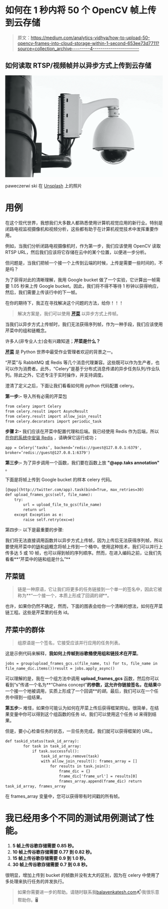 # 如何在 1 秒内将 50 个 OpenCV 帧上传到云存储

> 原文：<https://medium.com/analytics-vidhya/how-to-upload-50-opencv-frames-into-cloud-storage-within-1-second-653ee73d7711?source=collection_archive---------4----------------------->

## 如何读取 RTSP/视频帧并以异步方式上传到云存储

![](img/98b661e9acf461b549b5984dbe9ceff3.png)

paweczerwi ski 在 [Unsplash](https://unsplash.com/s/photos/surveillance?utm_source=unsplash&utm_medium=referral&utm_content=creditCopyText) 上的照片

# 用例

在这个现代世界，我想我们大多数人都熟悉使用计算机视觉应用的新行业。特别是闭路电视监视摄像机和视频分析，这些都有助于在计算机视觉技术中发挥重要作用。

例如，当我们分析闭路电视摄像机时，作为第一步，我们应该使用 OpenCV 读取 RTSP URL，然后我们应该将它存储在云中的某个位置，以便进一步分析。

但问题是，当我们把帧一个接一个上传到云端的时候，上传是需要一些时间的，不是吗？

为了获得对此的清晰理解，我用 Google bucket 做了一个实验，它计算出一帧需要 1.05 秒来上传 Google bucket。因此，我们将不得不等待 1 秒钟以获得响应，然后，我们需要上传该行中的下一帧。

在你的期待下，我正在寻找解决这个问题的方法，给你！！！

> 解决方案是，我们可以使用 [**芹菜**](https://docs.celeryproject.org/en/master/index.html) 以异步方式上传帧。

当我们以异步方式上传帧时，我们无法获得序列帧，作为一种手段，我们应该使用芹菜中的组和链概念。

许多人(非专业人士)会有兴趣知道；**芹菜是什么？**

[**芹菜**](http://www.celeryproject.org/) 是 Python 世界中最受作业管理者欢迎的背景之一。

“芹菜”与 RabbitMQ 或 Redis 等几个消息代理兼容。这些既可以作为生产者，也可以作为消费者。此外，“Celery”是基于分布式消息传递的异步任务队列/作业队列。除此之外，它还专注于实时操作，并支持调度。

澄清了定义之后，下面让我们看看如何用 python 代码配置 celery。

**第一步:-** 导入所有必需的芹菜包

```
from celery import Celery
from celery.result import AsyncResult
from celery.result import allow_join_result
from celery.decorators import periodic_task
```

**步骤 2:-** 我们应该在芹菜中配置代理和后端。我已经使用 Redis 作为后端，所以[在你的系统中安装 Redis](https://www.digitalocean.com/community/tutorials/how-to-install-and-secure-redis-on-ubuntu-18-04) ，请确保它运行成功；

```
app = Celery(‘tasks’, backend=’redis://guest@127.0.0.1:6379', broker=’redis://guest@127.0.0.1:6379')
```

**第三步:-** 为了异步调用一个函数，我们要在函数上放 **"@app.taks annotation"** 。

下面是将帧上传到 Google bucket 的样本 celery 代码。

```
[@app](http://twitter.com/app).task(bind=True, max_retries=30)
def upload_frames_gcs(self, file_name):
    try:
        url = upload_file_to_gcs(file_name)
        return url
    except Exception as e:
        raise self.retry(exc=e)
```

第四步:- 以下是最重要的步骤:

我们将无法直接调用函数并以异步方式上传帧，因为上传后无法获得序列帧，所以要使用芹菜中的[链](https://docs.celeryproject.org/en/stable/userguide/canvas.html#chains)和[组](https://docs.celeryproject.org/en/stable/userguide/canvas.html#groups)概念将帧上传到一个桶中。使用这种技术，我们可以并行上传多达 5 或 10 帧，也可以得到帧的序列顺序。然而，在进入编码之前，让我们先看看**“芹菜中的链和组是什么”**

## 芹菜链

> 链是一种原语，它让我们将更多的任务链接到一个单一的签名中，因此它被称为**“一个接一个，本质上形成了回调的*链***。

也许，如果你仍然不确定，然而，下面的图表会给你一个清晰的想法，如何在芹菜链工程。这些是芹菜里的任务 id。

## 芹菜中的群体

> 组原语是一个签名，它接受应该并行应用的任务列表。

这是示例代码来解释，**我如何上传帧到谷歌桶使用组和链技术在芹菜**。

```
jobs = group(upload_frames_gcs.s(file_name, ts) for ts, file_name in file_name_dic.items())result = jobs.apply_async()
```

可以理解的是，我在一个组方法中调用 **upload_frames_gcs** 函数，然后你可以看到“s”传递一个名为**“Chains concept”**的参数，这允许你链接签名，在结果**中一个接一个地被调用，实质上形成了一个回调**的*链*。最后，我们可以在一个任务中得到一组结果。

**第五步:-** 难怪，如果你可能认为如何在芹菜上传后获得框架网址。很简单，在结果变量中你可以得到这个组函数的任务 id，我们可以使用这个任务 id 来得到结果。

但是，要小心检查任务的状态，一旦任务完成，我们就可以获得框架的 URL。

```
def taskid_status(task_id_array):
        for task in task_id_array:
            if task.successful():
                task_id_array.remove(task)
                with allow_join_result(): frames_array = []
                    for results in task.join(): 
                        frame_dic = {}
                        frame_dic['frame_url'] = results[0]
                        frames_array.append(frame_dic) return task_id_array, frames_array
```

在 frames_array 变量中，您可以获得带有时间戳的所有帧。

# 我已经用多个不同的测试用例测试了性能。

1.  **5 帧上传谷歌存储需要 0.85 秒。**
2.  **10 帧上传谷歌存储需要 0.77 到 0.82 秒。**
3.  **15 帧上传谷歌存储需要 0.9 到 1.0 秒。**
4.  **30 帧上传谷歌存储需要 0.7 到 0.8 秒。**

很明显，增加上传到 bucket 的帧数并没有太大的区别，因为在 celery 中使用了多处理来执行任务的并发执行。

> 如果你需要进一步的帮助。请随时联系我[balavenkatesh.com](http://balavenkatesh.com/)📬我很乐意帮助你。🖥️